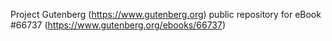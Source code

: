 Project Gutenberg (https://www.gutenberg.org) public repository for
eBook #66737 (https://www.gutenberg.org/ebooks/66737)
